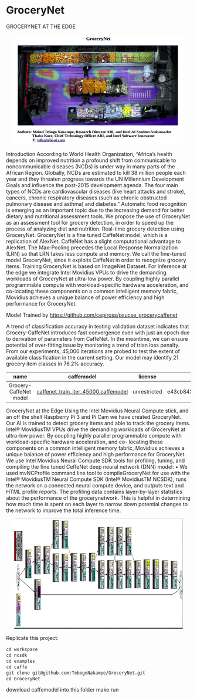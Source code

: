 # GroceryNet
GROCERYNET AT THE EDGE

<p align="center">
  <img width="460" height="300" src="https://github.com/TebogoNakampe/GroceryNet/blob/master/grocerynet.png">
</p>

Introduction
According to World Health Organization, “Africa’s health depends on improved nutrition
a profound shift from communicable to noncommunicable diseases (NCDs) is under way in many parts
of the African Region. Globally, NCDs are estimated to kill 38 million people each year and they
threaten progress towards the UN Millennium Development Goals and influence the post-2015
development agenda. The four main types of NCDs are cardiovascular diseases (like heart attacks and
stroke), cancers, chronic respiratory diseases (such as chronic obstructed pulmonary disease and
asthma) and diabetes.”
Automatic food recognition is emerging as an important topic due to the increasing demand for better
dietary and nutritional assessment tools. We propose the use of GroceryNet as an assessment tool for
grocery detection, in order to speed up the process of analyzing diet and nutrition.
Real-time grocery detection using GroceryNet. GroceryNet is a fine tuned CaffeNet model, which is a
replication of AlexNet. CaffeNet has a slight computational advantage to AlexNet. The Max-Pooling
precedes the Local Response Normalization (LRN) so that LRN takes less compute and memory. We
call the fine-tuned model GroceryNet, since it exploits CaffeNet in order to recognize grocery items.
Training GroceryNet is based on ImageNet Dataset. For Inference at the edge we integrate Intel
Movidius VPUs to drive the demanding workloads of GroceryNet at ultra-low power. By coupling
highly parallel programmable compute with workload-specific hardware acceleration, and co-locating
these components on a common intelligent memory fabric, Movidius achieves a unique balance of
power efficiency and high performance for GroceryNet.

Model Trained by https://github.com/cepiross/psucse_grocerycaffenet

A trend of classification accuracy in testing validation dataset indicates that Grocery-CaffeNet introduces fast convergence even with just an epoch due to derivation of parameters from CaffeNet. In the meantime, we can ensure potential of over-fitting issue by monitoring a trend of trian loss penalty. From our experiments, 45,000 iterations are probed to test the extent of available classification in the current setting. Our model may identify 21 grocery item classes in 76.2% accuracy.

| name                   | caffemodel                                                                                               | license      | sha1                                     |
|:----------------------:|:--------------------------------------------------------------------------------------------------------:|:------------:|:----------------------------------------:|
| Grocery-CaffeNet model | [caffenet\_train\_iter\_45000.caffemodel](https://drive.google.com/open?id=0B0lt6MbaK2RCZWd0ZklTMmVGbjg) | unrestricted | e43cb843634aae054a2a5bbb813967e0c63b5048 |

GroceryNet at the Edge
Using the Intel Movidius Neural Compute stick, and an off the shelf Raspberry Pi 3 and Pi Cam we
have created GroceryNet. Our AI is trained to detect grocery items and able to track the grocery items.
Intel® MovidiusTM VPUs drive the demanding workloads of GroceryNet at ultra-low power. By
coupling highly parallel programmable compute with workload-specific hardware acceleration, and co-
locating these components on a common intelligent memory fabric, Movidius achieves a unique
balance of power efficiency and high performance for GroceryNet.
We use Intel Movidius Neural Compute SDK tools for profiling, tuning, and compiling the fine tuned
CeffeNet deep neural network (DNN) model:
•
We used mvNCProfile command line tool to compileGroceryNet for use with the Intel®
MovidiusTM Neural Compute SDK (Intel® MovidiusTM NCSDK), runs the network on a
connected neural compute device, and outputs text and HTML profile reports.
The profiling data contains layer-by-layer statistics about the performance of the
grocerynetwork. This is helpful in determining how much time is spent on each layer to narrow
down potential changes to the network to improve the total inference time.


<p align="center">
  <img width="460" height="300" src="https://github.com/TebogoNakampe/GroceryNet/blob/master/model.png">
</p>


Replicate this project:

    cd workspace
    cd ncsdk
    cd examples
    cd caffe
    git clone git@github.com:TebogoNakampe/GroceryNet.git
    cd GroceryNet

download caffemodel into this folder
    make run
    
    
    

